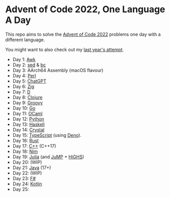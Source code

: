 # Advent of Code 2022, One Language A Day

This repo aims to solve the [Advent of Code 2022](https://adventofcode.com/2022/) problems one day with a different language.

You might want to also check out my [last year's attempt](https://github.com/rlei/adventofcode2021).

* Day 1: [Awk](https://en.wikipedia.org/wiki/AWK)
* Day 2: [sed](https://en.wikipedia.org/wiki/Sed) & [bc](https://en.wikipedia.org/wiki/Bc_%28programming_language%29)
* Day 3: AArch64 Assembly (macOS flavour)
* Day 4: [Perl](https://www.perl.org/)
* Day 5: [ChatGPT](https://chat.openai.com/chat)
* Day 6: [Zig](https://ziglang.org/)
* Day 7: [D](https://dlang.org/)
* Day 8: [Clojure](https://clojure.org/)
* Day 9: [Groovy](https://groovy-lang.org/)
* Day 10: [Go](https://go.dev/)
* Day 11: [OCaml](https://ocaml.org/)
* Day 12: [Python](https://www.python.org/)
* Day 13: [Haskell](https://www.haskell.org/)
* Day 14: [Crystal](https://crystal-lang.org/)
* Day 15: [TypeScript](https://www.typescriptlang.org/) (using [Deno](https://deno.land/)).
* Day 16: [Rust](https://www.rust-lang.org/)
* Day 17: [C++](https://en.wikipedia.org/wiki/C%2B%2B) (C++17)
* Day 18: [Nim](https://nim-lang.org/)
* Day 19: [Julia](https://julialang.org/) (and [JuMP](https://jump.dev/JuMP.jl/stable/) + [HiGHS](https://github.com/jump-dev/HiGHS.jl))
* Day 20: (WIP)
* Day 21: [Java](https://www.java.com/) (17+)
* Day 22: (WIP)
* Day 23: [F#](https://fsharp.org/)
* Day 24: [Kotlin](https://kotlinlang.org/)
* Day 25:

